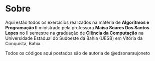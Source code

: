 # Sobre

Aqui estão todos os exercícios realizados na matéria de **Algoritmos e Programação II** ministrado pela professora **Maísa Soares Dos Santos Lopes** no II semestre na graduação de **Ciência da Computação** na Universidade Estadual do Sudoeste da Bahia (UESB) em Vitória da Conquista, Bahia. 

Todos os códigos aqui postados são de autoria de @edsonaraujoneto
